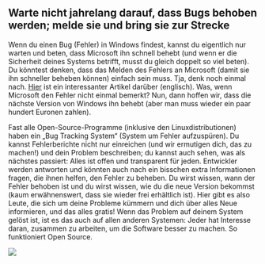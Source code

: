 <?php require("../../entete.php"); ?> <?php require("../../base.php"); ?>

<div id="corps">

<h2>Warte nicht jahrelang darauf, dass Bugs behoben werden; melde sie und bring sie zur Strecke</h2>

Wenn du einen Bug (Fehler) in Windows findest, kannst du eigentlich nur warten und beten, dass Microsoft ihn schnell behebt (und wenn er die Sicherheit deines Systems betrifft, musst du gleich doppelt so viel beten). Du könntest denken, dass das Melden des Fehlers an Microsoft (damit sie ihn schneller beheben können) einfach sein muss. Tja, denk noch einmal nach. <a href="http://www.oreillynet.com/mac/blog/2002/06/mission_impossible_submitting.html">Hier</a> ist ein interessanter Artikel darüber (englisch). Was, wenn Microsoft den Fehler nicht einmal bemerkt? Nun, dann hoffen wir, dass die nächste Version von Windows ihn behebt (aber man muss wieder ein paar hundert Euronen zahlen).

Fast alle Open-Source-Programme (inklusive den Linuxdistributionen) haben ein „Bug Tracking System“ (System um Fehler aufzuspüren). Du kannst Fehlerberichte nicht nur einreichen (und wir ermutigen dich, das zu machen!) und dein Problem beschreiben; du kannst auch sehen, was als nächstes passiert: Alles ist offen und transparent für jeden. Entwickler werden antworten und könnten auch nach ein bisschen extra Informationen fragen, die ihnen helfen, den Fehler zu beheben. Du wirst wissen, wann der Fehler behoben ist und du wirst wissen, wie du die neue Version bekommst (kaum erwähnenswert, dass sie wieder frei erhältlich ist). Hier gibt es also Leute, die sich um deine Probleme kümmern und dich über alles Neue informieren, und das alles gratis! Wenn das Problem auf deinem System gelöst ist, ist es das auch auf allen anderen Systemen: Jeder hat Interesse daran, zusammen zu arbeiten, um die Software besser zu machen. So funktioniert Open Source.

<img src="Images/report_bugs_thumb.png" />

</div>


